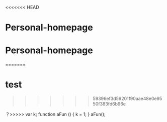 <<<<<<< HEAD
# Personal-homepage
# Personal-homepage
=======

# test
>>>>>>> 59396ef3d59201f90aae48e0e9550f383fd6b96e

？>>>>>  var k;
        function aFun () {
          k = 1;
        }
        aFun();
                       
                       
                       
                       
